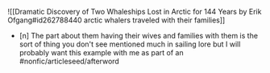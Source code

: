 ![[Dramatic Discovery of Two Whaleships Lost in Arctic for 144 Years by Erik Ofgang#id262788440 arctic whalers traveled with their families]]
- [n] The part about them having their wives and families with them is the sort of thing you don't see mentioned much in sailing lore but I will probably want this example with me as part of an #nonfic/articleseed/afterword
